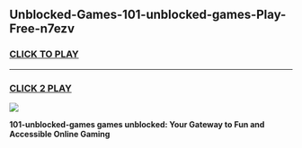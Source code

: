 
## Unblocked-Games-101-unblocked-games-Play-Free-n7ezv
<h3>
<a href="https://premium76.site?title=101-unblocked-games&ref=18A1">CLICK TO PLAY</a></h3>
<hr>

<h3>
<a href="https://premium76.site?title=101-unblocked-games&ref=18A1">CLICK 2 PLAY</a>
  
</h3>

<a href="https://premium76.site?title=101-unblocked-games&ref=18A1"><img src="https://clearcache.store/games.png"></a>


**101-unblocked-games games unblocked: Your Gateway to Fun and Accessible Online Gaming**
